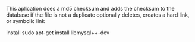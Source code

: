 This aplication does a md5 checksum and adds the checksum to the database if the file is not a duplicate
optionally deletes, creates a hard link, or symbolic link

install
sudo apt-get install libmysql++-dev


